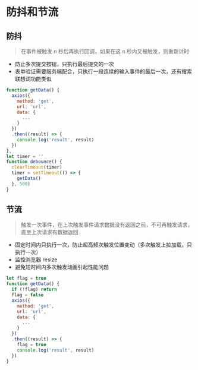 # 防抖和节流

## 防抖

> 在事件被触发 n 秒后再执行回调，如果在这 n 秒内又被触发，则重新计时

- 防止多次提交按钮，只执行最后提交的一次
- 表单验证需要服务端配合，只执行一段连续的输入事件的最后一次，还有搜索联想词功能类似

```js
function getData() {
  axios({
    method: 'get',
    url: 'url',
    data: {
      ...
    }
  })
  .then((result) => {
    console.log('result', result)
  })
},
let timer = ''
function debounce() {
  clearTimeout(timer)
  timer = setTimeout(() => {
    getData()
  }, 500)
}
```

## 节流

> 触发一次事件，在上次触发事件请求数据没有返回之前，不可再触发请求，直至上次请求有数据返回

- 固定时间内只执行一次，防止超高频次触发位置变动（多次触发上拉加载，只执行一次）
- 监控浏览器 resize
- 避免短时间内多次触发动画引起性能问题

```js
let flag = true
function getData() {
  if (!flag) return
  flag = false
  axios({
    method: 'get',
    url: 'url',
    data: {
      ...
    }
  })
  .then((result) => {
    flag = true
    console.log('result', result)
  })
}
```

